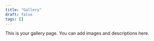 ```yaml
---
title: "Gallery"
draft: false
tags: []
---
```


This is your gallery page. You can add images and descriptions here.

